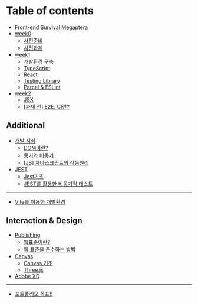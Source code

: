 # Table of contents

* [Front-end Survival Megaptera](README.md)
* [week0](week0/README.md)
  * [사전준비](undefined.md)
  * [사전과제](undefined-1.md)
* [week1](week1/README.md)
  * [개발환경 구축](1/undefined.md)
  * [TypeScript](week1/typescript.md)
  * [React](week1/react.md)
  * [Testing Library](week1/testing-library.md)
  * [Parcel & ESLint](week1/parcel-and-eslint.md)
* [week2](week2/README.md)
  * [JSX](week2/jsx.md)
  * [\[과제 전\] E2E, CI란?](week2/e2e-ci.md)

## Additional

* [개발 지식](additional/undefined/README.md)
  * [DOM이란?](additional/undefined/dom.md)
  * [동기와 비동기](additional/undefined/undefined.md)
  * [\[JS\] 자바스크립트의 작동원리](additional/undefined/js.md)
* [JEST](additional/jest/README.md)
  * [Jest기초](additional/jest/jest.md)
  * [JEST를 활용한 비동기적 테스트](additional/jest/jest-1.md)

***

* [Vite를 이용한 개발환경](vite.md)

## Interaction & Design

* [Publishing](interaction-and-design/publishing/README.md)
  * [웹표준이란?](interaction-and-design/publishing/undefined.md)
  * [웹 표준을 준수하는 방법](interaction-and-design/publishing/undefined-1.md)
* [Canvas](interaction-and-design/canvas/README.md)
  * [Canvas 기초](interaction-and-design/canvas/canvas.md)
  * [Three.js](three.js.md)
* [Adobe XD](adobe-xd.md)

***

* [포트폴리오 목표!!](<undefined (1).md>)
